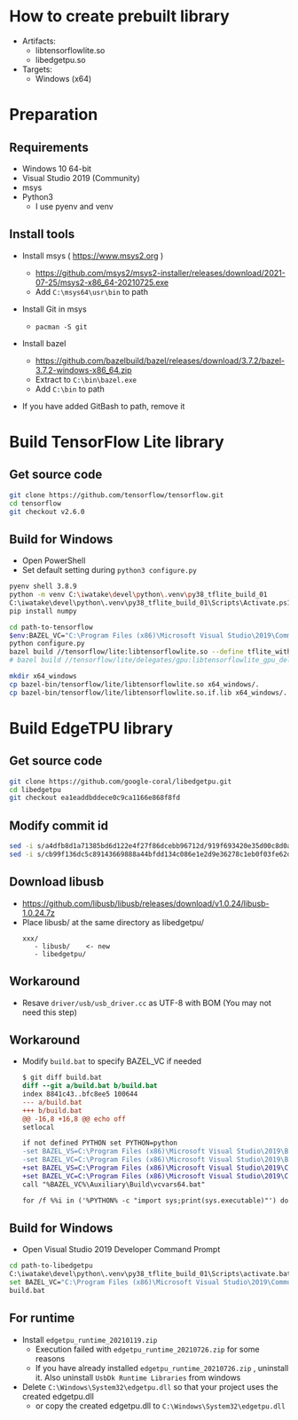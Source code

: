 # How to create prebuilt library
- Artifacts:
    - libtensorflowlite.so
    - libedgetpu.so
- Targets:
    - Windows (x64)

# Preparation
## Requirements
- Windows 10 64-bit
- Visual Studio 2019 (Community)
- msys
- Python3
    - I use pyenv and venv

## Install tools
- Install msys ( https://www.msys2.org )
    - https://github.com/msys2/msys2-installer/releases/download/2021-07-25/msys2-x86_64-20210725.exe
    - Add `C:\msys64\usr\bin` to path

- Install Git in msys
    - `pacman -S git`

- Install bazel
    - https://github.com/bazelbuild/bazel/releases/download/3.7.2/bazel-3.7.2-windows-x86_64.zip
    - Extract to `C:\bin\bazel.exe`
    - Add `C:\bin` to path

- If you have added GitBash to path, remove it 

# Build TensorFlow Lite library
## Get source code
```sh
git clone https://github.com/tensorflow/tensorflow.git
cd tensorflow
git checkout v2.6.0
```

## Build for Windows
- Open PowerShell
- Set default setting during `python3 configure.py`

```sh
pyenv shell 3.8.9
python -m venv C:\iwatake\devel\python\.venv\py38_tflite_build_01
C:\iwatake\devel\python\.venv\py38_tflite_build_01\Scripts\Activate.ps1
pip install numpy

cd path-to-tensorflow
$env:BAZEL_VC="C:\Program Files (x86)\Microsoft Visual Studio\2019\Community\VC"
python configure.py
bazel build //tensorflow/lite:libtensorflowlite.so --define tflite_with_xnnpack=true
# bazel build //tensorflow/lite/delegates/gpu:libtensorflowlite_gpu_delegate.so

mkdir x64_windows
cp bazel-bin/tensorflow/lite/libtensorflowlite.so x64_windows/.
cp bazel-bin/tensorflow/lite/libtensorflowlite.so.if.lib x64_windows/.
```


# Build EdgeTPU library
## Get source code
```sh
git clone https://github.com/google-coral/libedgetpu.git
cd libedgetpu
git checkout ea1eaddbddece0c9ca1166e868f8fd
```

## Modify commit id
```sh
sed -i s/a4dfb8d1a71385bd6d122e4f27f86dcebb96712d/919f693420e35d00c8d0a42100837ae3718f7927/g workspace.bzl
sed -i s/cb99f136dc5c89143669888a44bfdd134c086e1e2d9e36278c1eb0f03fe62d76/70a865814b9d773024126a6ce6fea68fefe907b7ae6f9ac7e656613de93abf87/g workspace.bzl
```

## Download libusb
- https://github.com/libusb/libusb/releases/download/v1.0.24/libusb-1.0.24.7z
- Place libusb/ at the same directory as libedgetpu/
    ```
    xxx/
       - libusb/    <- new
       - libedgetpu/
    ```

## Workaround
- Resave `driver/usb/usb_driver.cc` as UTF-8 with BOM (You may not need this step)

## Workaround
- Modify `build.bat` to specify BAZEL_VC if needed
    ```diff
    $ git diff build.bat
    diff --git a/build.bat b/build.bat
    index 8841c43..bfc8ee5 100644
    --- a/build.bat
    +++ b/build.bat
    @@ -16,8 +16,8 @@ echo off
    setlocal

    if not defined PYTHON set PYTHON=python
    -set BAZEL_VS=C:\Program Files (x86)\Microsoft Visual Studio\2019\BuildTools
    -set BAZEL_VC=C:\Program Files (x86)\Microsoft Visual Studio\2019\BuildTools\VC
    +set BAZEL_VS=C:\Program Files (x86)\Microsoft Visual Studio\2019\Community
    +set BAZEL_VC=C:\Program Files (x86)\Microsoft Visual Studio\2019\Community\VC
    call "%BAZEL_VC%\Auxiliary\Build\vcvars64.bat"

    for /f %%i in ('%PYTHON% -c "import sys;print(sys.executable)"') do set PYTHON_BIN_PATH=%%i
    ```

## Build for Windows
- Open Visual Studio 2019 Developer Command Prompt

```sh
cd path-to-libedgetpu
C:\iwatake\devel\python\.venv\py38_tflite_build_01\Scripts\activate.bat
set BAZEL_VC="C:\Program Files (x86)\Microsoft Visual Studio\2019\Community\VC"
build.bat
```

## For runtime
- Install `edgetpu_runtime_20210119.zip`
    - Execution failed with `edgetpu_runtime_20210726.zip` for some reasons
    - If you have already installed `edgetpu_runtime_20210726.zip` , uninstall it. Also uninstall `UsbDk Runtime Libraries` from windows
- Delete `C:\Windows\System32\edgetpu.dll` so that your project uses the created edgetpu.dll
    - or copy the created edgetpu.dll to `C:\Windows\System32\edgetpu.dll`
